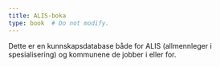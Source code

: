 ```yaml
---
title: ALIS-boka
type: book  # Do not modify.
---
```


Dette er en kunnskapsdatabase både for ALIS (allmennleger i spesialisering) og kommunene de jobber i eller for. 